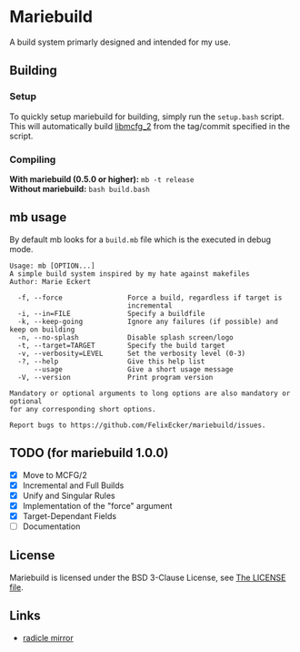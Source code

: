 # Mariebuild
A build system primarly designed and intended for my use.

## Building
### Setup
To quickly setup mariebuild for building, simply run the `setup.bash` script. This will
automatically build [libmcfg_2](https://github.com/FelixEcker/mcfg_2) from the tag/commit specified in the script.

### Compiling
**With mariebuild (0.5.0 or higher):** `mb -t release` <br>
**Without mariebuild:** `bash build.bash`

## mb usage
By default mb looks for a `build.mb` file which is the executed in debug mode.
```
Usage: mb [OPTION...]
A simple build system inspired by my hate against makefiles
Author: Marie Eckert

  -f, --force                Force a build, regardless if target is
                             incremental
  -i, --in=FILE              Specify a buildfile
  -k, --keep-going           Ignore any failures (if possible) and keep on building
  -n, --no-splash            Disable splash screen/logo
  -t, --target=TARGET        Specify the build target
  -v, --verbosity=LEVEL      Set the verbosity level (0-3)
  -?, --help                 Give this help list
      --usage                Give a short usage message
  -V, --version              Print program version

Mandatory or optional arguments to long options are also mandatory or optional
for any corresponding short options.

Report bugs to https://github.com/FelixEcker/mariebuild/issues.
```

## TODO (for mariebuild 1.0.0)

- [X] Move to MCFG/2
- [X] Incremental and Full Builds
- [X] Unify and Singular Rules
- [X] Implementation of the "force" argument
- [X] Target-Dependant Fields
- [ ] Documentation

## License
Mariebuild is licensed under the BSD 3-Clause License, see [The LICENSE file](https://github.com/FelixEcker/mariebuild/blob/master/LICENSE).

## Links

* [radicle mirror](https://app.radicle.xyz/nodes/seed.radicle.garden/rad:zXKPxNiqRY8bCHWK6XLdJLRRCjai)
